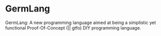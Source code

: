 # GermLang
GermLang: A new programming language aimed at being a simplistic yet functional Proof-Of-Concept (|| gtfo) DIY programming language.
